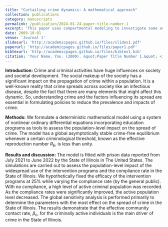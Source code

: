 ```yaml
---
title: "Curtailing crime dynamics: A mathematical approach"
collection: publications
category: manuscripts
permalink: /publication/2024-01-24-paper-title-number-1
excerpt: 'This paper uses compartmental modeling to investigate some avenues for curtailing the spread of gangs in the community.'
date: 2009-10-01
venue: 'Journal 1'
slidesurl: 'http://academicpages.github.io/files/slides1.pdf'
paperurl: 'http://academicpages.github.io/files/paper1.pdf'
bibtexurl: 'http://academicpages.github.io/files/bibtex1.bib'
citation: 'Your Name, You. (2009). &quot;Paper Title Number 1.&quot; <i>Journal 1</i>. 1(1).'
---
```


**Introduction:** Crime and criminal activities have huge influences on society and societal development. The social makeup of the society has a significant impact on the propagation of crime within a population. It is a well-known reality that crime spreads across society like an infectious disease, despite the fact that there are many elements that might affect this dynamic. So, understanding crime and the factors influencing its spread are essential in formulating policies to reduce the prevalence and impacts of crime.

**Methods:** We formulate a deterministic mathematical model using a system of nonlinear ordinary differential equations incorporating education programs as tools to assess the population-level impact on the spread of crime. The model has a global asymptotically stable crime-free equilibrium whenever a certain criminological threshold, known as the effective reproduction number $R_E$, is less than unity.

**Results and discussion:** The model is fitted with prison data reported from July 2021 to June 2022 by the State of Illinois in The United States. The simulations are carried out to assess the population-level impact of the widespread use of the intervention programs and the compliance rate in the State of Illinois. We hypothetically fixed the efficacy of the intervention programs at 25% while varying the compliance rate (by the general public). With no compliance, a high level of active criminal population was recorded. As the compliance rates were significantly improved, the active population level decreased. The global sensitivity analysis is performed primarily to determine the parameters with the most effect on the spread of crime in the State of Illinois. The results demonstrate that the effective community contact rate, $\beta_c$, for the criminally active individuals is the main driver of crime in the State of Illinois.